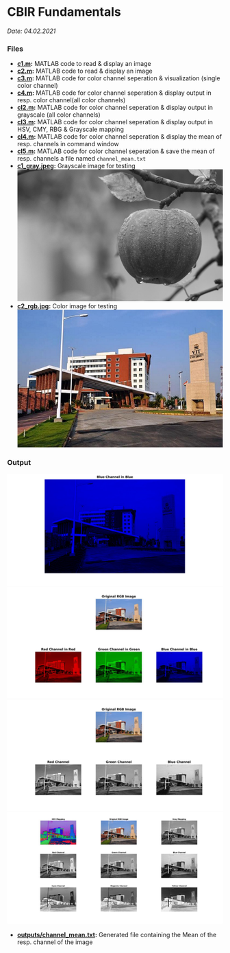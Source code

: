 # CBIR Fundamentals
*Date: 04.02.2021*

### Files
- **[c1.m](./c1.m):** MATLAB code to read & display an image
- **[c2.m](./c2.m):** MATLAB code to read & display an image
- **[c3.m](./c3.m):** MATLAB code for color channel seperation & visualization (single color channel)
- **[c4.m](./c4.m):** MATLAB code for color channel seperation & display output in resp. color channel(all color channels)
- **[cl2.m](./cl2.m):** MATLAB code for color channel seperation & display output in grayscale (all color channels)
- **[cl3.m](./cl3.m):** MATLAB code for color channel seperation & display output in HSV, CMY, RBG & Grayscale mapping
- **[cl4.m](./cl4.m):** MATLAB code for color channel seperation & display the mean of resp. channels in command window
- **[cl5.m](./cl5.m):** MATLAB code for color channel seperation & save the mean of resp. channels a file named `channel_mean.txt`
- **[c1_gray.jpeg](./c1_gray.jpeg):** Grayscale image for testing
    ![gray-image](./c1_gray.jpeg)
- **[c2_rgb.jpg](./c2_rgb.jpg):** Color image for testing
    ![rgb-image](./c2_rgb.jpg)


### Output
[![output-c3][oc3]][oc3]
[![output-c4][oc4]][oc4]
[![output-cl3][ocl2]][ocl2]
[![output-cl2][ocl3]][ocl3]
- **[outputs/channel_mean.txt](./outputs/channel_mean.txt):** Generated file containing the Mean of the resp. channel of the image

[oc3]: ./outputs/output-c3.jpg
[oc4]: ./outputs/output-c4.jpg
[ocl2]: ./outputs/output-cl2.jpg
[ocl3]: ./outputs/output-cl3.jpg
